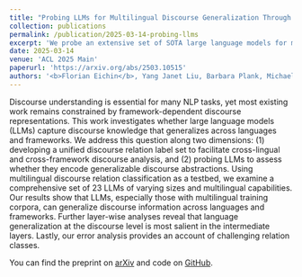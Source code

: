 ```yaml
---
title: "Probing LLMs for Multilingual Discourse Generalization Through a Unified Label Set"
collection: publications
permalink: /publication/2025-03-14-probing-llms
excerpt: 'We probe an extensive set of SOTA large language models for multilingual discourse relation information unifying framework-specific label sets.'
date: 2025-03-14
venue: 'ACL 2025 Main'
paperurl: 'https://arxiv.org/abs/2503.10515'
authors: '<b>Florian Eichin</b>, Yang Janet Liu, Barbara Plank, Michael A. Hedderich'
---
```


Discourse understanding is essential for many NLP tasks, yet most existing work remains constrained by framework-dependent discourse representations. This work investigates whether large language models (LLMs) capture discourse knowledge that generalizes across languages and frameworks. We address this question along two dimensions: (1) developing a unified discourse relation label set to facilitate cross-lingual and cross-framework discourse analysis, and (2) probing LLMs to assess whether they encode generalizable discourse abstractions. Using multilingual discourse relation classification as a testbed, we examine a comprehensive set of 23 LLMs of varying sizes and multilingual capabilities. Our results show that LLMs, especially those with multilingual training corpora, can generalize discourse information across languages and frameworks. Further layer-wise analyses reveal that language generalization at the discourse level is most salient in the intermediate layers. Lastly, our error analysis provides an account of challenging relation classes.

You can find the preprint on [arXiv](https://arxiv.org/abs/2503.10515) and code on [GitHub](https://github.com/mainlp/discourse_probes).